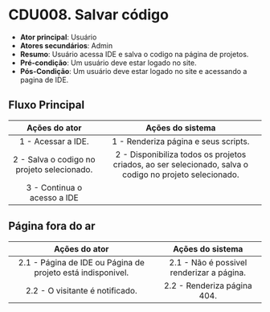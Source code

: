 # CDU008. Salvar código 

- **Ator principal**: Usuário
- **Atores secundários**: Admin 
- **Resumo**: Usuário acessa IDE e salva o codigo na página de projetos.
- **Pré-condição**: Um usuário deve estar logado no site.
- **Pós-Condição**: Um usuário deve estar logado no site e acessando a pagina de IDE.

## Fluxo Principal
| Ações do ator | Ações do sistema |
| :-----------------: | :-----------------: | 
| 1 - Acessar a IDE. | 1 - Renderiza página e seus scripts. |  
| 2 - Salva o codigo no projeto selecionado. | 2 - Disponibiliza todos os projetos criados, ao ser selecionado, salva o codigo no projeto selecionado. | 
| 3 - Continua o acesso a IDE | |  

## Página fora do ar
| Ações do ator | Ações do sistema |
| :-----------------: |:-----------------: | 
| 2.1 - Página de IDE ou Página de projeto está indisponivel. | 2.1 - Não é possivel renderizar a página. |  
| 2.2 - O visitante é notificado. | 2.2 - Renderiza página 404. |

